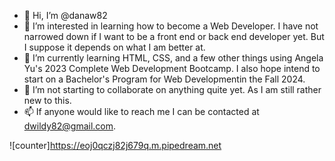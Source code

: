 - 👋 Hi, I’m @danaw82
- 👀 I’m interested in learning how to become a Web Developer. I have not narrowed down if I want to be a front end or back end developer yet. But I suppose it depends on what I am better at.
- 🌱 I’m currently learning HTML, CSS, and a few other things using Angela Yu's 2023 Complete Web Development Bootcamp. I also hope intend to start on a Bachelor's Program for Web Developmentin the Fall 2024.
- 💞️ I’m not starting to collaborate on anything quite yet. As I am still rather new to this.
- 📫 If anyone would like to reach me I can be contacted at dwildy82@gmail.com.

![counter]https://eoj0qczj82j679q.m.pipedream.net

<!---
danaw82/danaw82 is a ✨ special ✨ repository because its `README.md` (this file) appears on your GitHub profile.
You can click the Preview link to take a look at your changes.
--->
